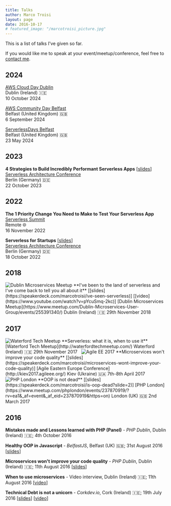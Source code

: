 ```yaml
---
title: Talks
author: Marco Troisi
layout: page
date: 2016-10-17
# featured_image: "/marcotroisi_picture.jpg"
---
```

This is a list of talks I've given so far. 

If you would like me to speak at your event/meetup/conference, feel free to [contact me](https://www.marcotroisi.com/about/).

<!-- ## Upcoming -->

## 2024

[AWS Cloud Day Dublin](https://aws.amazon.com/events/cloud-days/dublin/)  
Dublin (Ireland)  🇮🇪  
10 October 2024
&nbsp;  

[AWS Community Day Belfast](https://www.awscommunitybelfast.co.uk/)  
Belfast (United Kingdom)  🇬🇧  
6 September 2024
&nbsp;  

[ServerlessDays Belfast](https://serverlessdaysbelfast.com)  
Belfast (United Kingdom)  🇬🇧  
23 May 2024
&nbsp;  

## 2023

**4 Strategies to Build Incredibly Performant Serverless Apps** [[slides](https://speakerdeck.com/marcotroisi/4-strategies-to-build-incredibly-performant-serverless-apps)]  
[Serverless Architecture Conference](https://serverless-architecture.io/berlin/)  
Berlin (Germany) 🇩🇪  
22 October 2023
&nbsp;  

## 2022

**The 1 Priority Change You Need to Make to Test Your Serverless App** 
[Serverless Summit](http://serverless-summit.io)  
Remote 🌐  
16 November 2022
&nbsp;  

**Serverless for Startups** [[slides](https://speakerdeck.com/marcotroisi/serverless-for-startups-serverless-architecture-conference-2022)]  
[Serverless Architecture Conference](https://serverless-architecture.io/berlin/)  
Berlin (Germany) 🇩🇪  
18 October 2022
&nbsp;  

## 2018

<img src="https://www.marcotroisi.com/images/conferences/dublin_microservices.png" alt="Dublin Microservices Meetup" class="talks__conflogo">  
**I've been to the land of serverless and I've come back to tell you all about it** [[slides](https://speakerdeck.com/marcotroisi/ive-seen-serverless)] [[video](https://www.youtube.com/watch?v=pYcuSmq-2kc)]  
[Dublin Microservices Meetup](https://www.meetup.com/Dublin-Microservices-User-Group/events/255391340/)  
Dublin (Ireland) 🇮🇪  
29th November 2018
&nbsp;  

## 2017

<img src="https://www.marcotroisi.com/images/conferences/waterford_tech_meetup_twitter_profile.jpg" alt="Waterford Tech Meetup" class="talks__conflogo">  
**Serverless: what it is, when to use it**  
[Waterford Tech Meetup](http://waterfordtechmeetup.com/)  
Waterford (Ireland) 🇮🇪  
29th November 2017
&nbsp;  

<img src="https://www.marcotroisi.com/images/conferences/agileEE2017_logo.png" alt="Agile EE 2017" class="talks__conflogo">   
**Microservices won't improve your code quality** [[slides](https://speakerdeck.com/marcotroisi/microservices-wont-improve-your-code-quality)]  
[Agile Eastern Europe Conference](http://kiev2017.agileee.org/)  
Kiev (Ukraine) 🇺🇦  
7th-8th April 2017  
&nbsp;  

<img src="https://www.marcotroisi.com/images/conferences/phplondon_logo.jpeg" alt="PHP London" class="talks__conflogo">   
**OOP is not dead** [[slides](https://speakerdeck.com/marcotroisi/is-oop-dead?slide=2)]  
[PHP London](https://www.meetup.com/phplondon/events/237870919/?rv=ea1&_af=event&_af_eid=237870919&https=on)  
London (UK) 🇬🇧  
2nd March 2017

## 2016

**Mistakes made and Lessons learned with PHP (Panel)** - *PHP Dublin*, Dublin (Ireland) 🇮🇪; 4th October 2016

**Healthy OOP in Javascript** - *BelfastJS*, Belfast (UK) 🇬🇧; 31st August 2016 [[slides](https://speakerdeck.com/marcotroisi/healthy-oop-in-javascript)]

**Microservices won't improve your code quality** - *PHP Dublin*, Dublin (Ireland) 🇮🇪; 11th August 2016 [[slides](https://speakerdeck.com/marcotroisi/microservices-wont-improve-your-code-quality)]

**When to use microservices** - Video interview, Dublin (Ireland) 🇮🇪; 11th August 2016 [[video](https://www.youtube.com/watch?v=MxdynUAGQGc)]

**Technical Debt is not a unicorn** - *Corkdev.io*, Cork (Ireland) 🇮🇪; 19th July 2016 [[slides](https://speakerdeck.com/marcotroisi/technical-debt-is-not-a-unicorn)] [[video](https://www.youtube.com/watch?v=YiOuOybCTzI)]
